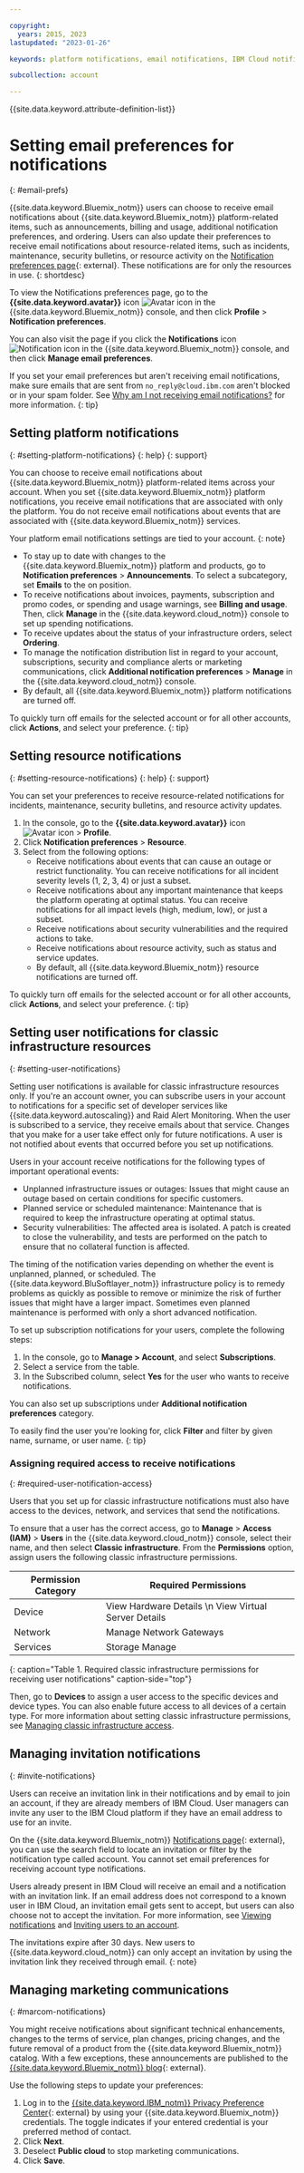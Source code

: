 ```yaml
---

copyright:
  years: 2015, 2023
lastupdated: "2023-01-26"

keywords: platform notifications, email notifications, IBM Cloud notifications, notification preferences, email preferences, user notifications, infrastructure notifications

subcollection: account

---
```


{{site.data.keyword.attribute-definition-list}}


# Setting email preferences for notifications
{: #email-prefs}

{{site.data.keyword.Bluemix_notm}} users can choose to receive email notifications about {{site.data.keyword.Bluemix_notm}} platform-related items, such as announcements, billing and usage, additional notification preferences, and ordering. Users can also update their preferences to receive email notifications about resource-related items, such as incidents, maintenance, security bulletins, or resource activity on the [Notification preferences page](/user/notifications){: external}. These notifications are for only the resources in use.
{: shortdesc}

To view the Notifications preferences page, go to the **{{site.data.keyword.avatar}}** icon ![Avatar icon](../icons/i-avatar-icon.svg "Avatar") in the {{site.data.keyword.Bluemix_notm}} console, and then click **Profile** > **Notification preferences**.

You can also visit the page if you click the **Notifications** icon ![Notification icon](../icons/Notification.svg "Notification") in the {{site.data.keyword.Bluemix_notm}} console, and then click **Manage email preferences**.

If you set your email preferences but aren't receiving email notifications, make sure emails that are sent from `no_reply@cloud.ibm.com` aren't blocked or in your spam folder. See [Why am I not receiving email notifications?](/docs/account?topic=account-ts_email_notifications) for more information.
{: tip}

## Setting platform notifications
{: #setting-platform-notifications}
{: help}
{: support}

You can choose to receive email notifications about {{site.data.keyword.Bluemix_notm}} platform-related items across your account. When you set {{site.data.keyword.Bluemix_notm}} platform notifications, you receive email notifications that are associated with only the platform. You do not receive email notifications about events that are associated with {{site.data.keyword.Bluemix_notm}} services.

Your platform email notifications settings are tied to your account.
{: note}

* To stay up to date with changes to the {{site.data.keyword.Bluemix_notm}} platform and products, go to **Notification preferences** > **Announcements**. To select a subcategory, set **Emails** to the on position.
* To receive notifications about invoices, payments, subscription and promo codes, or spending and usage warnings, see **Billing and usage**. Then, click **Manage** in the {{site.data.keyword.cloud_notm}} console to set up spending notifications.
* To receive updates about the status of your infrastructure orders, select **Ordering**.
* To manage the notification distribution list in regard to your account, subscriptions, security and compliance alerts or marketing communications, click **Additional notification preferences** > **Manage** in the {{site.data.keyword.cloud_notm}} console.
* By default, all {{site.data.keyword.Bluemix_notm}} platform notifications are turned off.

To quickly turn off emails for the selected account or for all other accounts, click **Actions**, and select your preference.
{: tip}

## Setting resource notifications
{: #setting-resource-notifications}
{: help}
{: support}

You can set your preferences to receive resource-related notifications for incidents, maintenance, security bulletins, and resource activity updates.

1. In the console, go to the **{{site.data.keyword.avatar}}** icon ![Avatar icon](../icons/i-avatar-icon.svg "Avatar") &gt; **Profile**.
2. Click **Notification preferences** > **Resource**.
3. Select from the following options:
   * Receive notifications about events that can cause an outage or restrict functionality. You can receive notifications for all incident severity levels (1, 2, 3, 4) or just a subset.
   * Receive notifications about any important maintenance that keeps the platform operating at optimal status. You can receive notifications for all impact levels (high, medium, low), or just a subset.
   * Receive notifications about security vulnerabilities and the required actions to take.
   * Receive notifications about resource activity, such as status and service updates.
   * By default, all {{site.data.keyword.Bluemix_notm}} resource notifications are turned off.

To quickly turn off emails for the selected account or for all other accounts, click **Actions**, and select your preference.
{: tip}

## Setting user notifications for classic infrastructure resources
{: #setting-user-notifications}

Setting user notifications is available for classic infrastructure resources only. If you're an account owner, you can subscribe users in your account to notifications for a specific set of developer services like {{site.data.keyword.autoscaling}} and Raid Alert Monitoring. When the user is subscribed to a service, they receive emails about that service. Changes that you make for a user take effect only for future notifications. A user is not notified about events that occurred before you set up notifications.

Users in your account receive notifications for the following types of important operational events:

* Unplanned infrastructure issues or outages: Issues that might cause an outage based on certain conditions for specific customers.
* Planned service or scheduled maintenance: Maintenance that is required to keep the infrastructure operating at optimal status.
* Security vulnerabilities: The affected area is isolated. A patch is created to close the vulnerability, and tests are performed on the patch to ensure that no collateral function is affected.

The timing of the notification varies depending on whether the event is unplanned, planned, or scheduled. The {{site.data.keyword.BluSoftlayer_notm}} infrastructure policy is to remedy problems as quickly as possible to remove or minimize the risk of further issues that might have a larger impact. Sometimes even planned maintenance is performed with only a short advanced notification.

To set up subscription notifications for your users, complete the following steps:

1. In the console, go to **Manage > Account**, and select **Subscriptions**.
2. Select a service from the table.
3. In the Subscribed column, select **Yes** for the user who wants to receive notifications.

You can also set up subscriptions under **Additional notification preferences** category.

To easily find the user you're looking for, click **Filter** and filter by given name, surname, or user name.
{: tip}

### Assigning required access to receive notifications
{: #required-user-notification-access}

Users that you set up for classic infrastructure notifications must also have access to the devices, network, and services that send the notifications.

To ensure that a user has the correct access, go to **Manage** > **Access (IAM)** > **Users** in the {{site.data.keyword.cloud_notm}} console, select their name, and then select **Classic infrastructure**. From the **Permissions** option, assign users the following classic infrastructure permissions.

| Permission Category | Required Permissions |
| ------------------- | -------------------- |
| Device              | View Hardware Details  \n View Virtual Server Details |
| Network             | Manage Network Gateways |
| Services            | Storage Manage |
{: caption="Table 1. Required classic infrastructure permissions for receiving user notifications" caption-side="top"}

Then, go to **Devices** to assign a user access to the specific devices and device types. You can also enable future access to all devices of a certain type. For more information about setting classic infrastructure permissions, see [Managing classic infrastructure access](/docs/account?topic=account-mngclassicinfra).

## Managing invitation notifications
{: #invite-notifications}

Users can receive an invitation link in their notifications and by email to join an account, if they are already members of IBM Cloud. User managers can invite any user to the IBM Cloud platform if they have an email address to use for an invite.

On the {{site.data.keyword.Bluemix_notm}} [Notifications page](/notifications){: external}, you can use the search field to locate an invitation or filter by the notification type called account. You cannot set email preferences for receiving account type notifications.

Users already present in IBM Cloud will receive an email and a notification with an invitation link. If an email address does not correspond to a known user in IBM Cloud, an invitation email gets sent to accept, but users can also choose not to accept the invitation. For more information, see [Viewing notifications](/docs/get-support?topic=get-support-viewing-notifications) and [Inviting users to an account](/docs/account?topic=account-iamuserinv).

The invitations expire after 30 days. New users to {{site.data.keyword.cloud_notm}} can only accept an invitation by using the invitation link they received through email.
{: note}


## Managing marketing communications
{: #marcom-notifications}

You might receive notifications about significant technical enhancements, changes to the terms of service, plan changes, pricing changes, and the future removal of a product from the {{site.data.keyword.Bluemix_notm}} catalog. With a few exceptions, these announcements are published to the [{{site.data.keyword.Bluemix_notm}} blog](https://www.ibm.com/cloud/blog/announcements){: external}.

Use the following steps to update your preferences:

1. Log in to the [{{site.data.keyword.IBM_notm}} Privacy Preference Center](https://myibm.ibm.com/profile/dataprivacypreferences/consent/us-en){: external}  by using your {{site.data.keyword.Bluemix_notm}} credentials. The toggle indicates if your entered credential is your preferred method of contact.
1. Click **Next**.
1. Deselect **Public cloud** to stop marketing communications.
1. Click **Save**.
